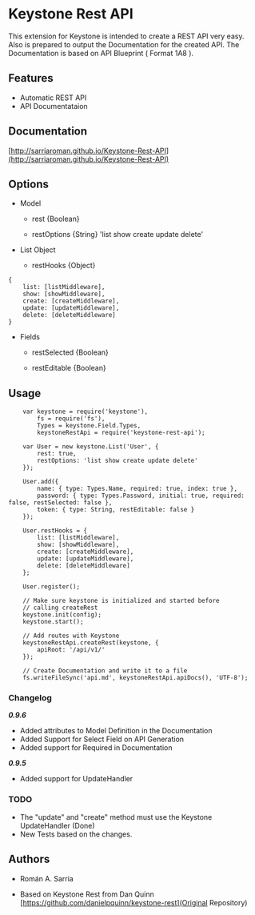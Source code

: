 # Keystone Rest API

This extension for Keystone is intended to create a REST API very easy. Also is prepared to output the Documentation for the created API. The Documentation is based on API Blueprint ( Format 1A8 ).

## Features
- Automatic REST API
- API Documentataion

## Documentation

[http://sarriaroman.github.io/Keystone-Rest-API](http://sarriaroman.github.io/Keystone-Rest-API)

## Options

 - Model  
 	+ rest {Boolean}  
	
	+ restOptions {String} 'list show create update delete'  
  
 - List Object    
  	+ restHooks {Object}  

```
{
    list: [listMiddleware],
    show: [showMiddleware],
    create: [createMiddleware],
    update: [updateMiddleware],
	delete: [deleteMiddleware]
}
```
   
 - Fields  
  	+ restSelected {Boolean}  
	
   	+ restEditable {Boolean}  

## Usage

```
    var keystone = require('keystone'),
		fs = require('fs'),
      	Types = keystone.Field.Types,
      	keystoneRestApi = require('keystone-rest-api');

    var User = new keystone.List('User', {
		rest: true,
		restOptions: 'list show create update delete'
	});

    User.add({
      	name: { type: Types.Name, required: true, index: true },
      	password: { type: Types.Password, initial: true, required: false, restSelected: false },
      	token: { type: String, restEditable: false }
    });
	
	User.restHooks = {
      	list: [listMiddleware],
      	show: [showMiddleware],
		create: [createMiddleware],
      	update: [updateMiddleware],
      	delete: [deleteMiddleware]
    };

    User.register();

    // Make sure keystone is initialized and started before
    // calling createRest
    keystone.init(config);
    keystone.start();

    // Add routes with Keystone
    keystoneRestApi.createRest(keystone, {
		apiRoot: '/api/v1/'
	});
	
	// Create Documentation and write it to a file
	fs.writeFileSync('api.md', keystoneRestApi.apiDocs(), 'UTF-8');
```

### Changelog  

___0.9.6___  
- Added attributes to Model Definition in the Documentation
- Added Support for Select Field on API Generation
- Added support for Required in Documentation

___0.9.5___  
- Added support for UpdateHandler

### TODO
- The "update" and "create" method must use the Keystone UpdateHandler (Done)  
- New Tests based on the changes.  

## Authors

* Román A. Sarria  

* Based on Keystone Rest from Dan Quinn [https://github.com/danielpquinn/keystone-rest](Original Repository)  

